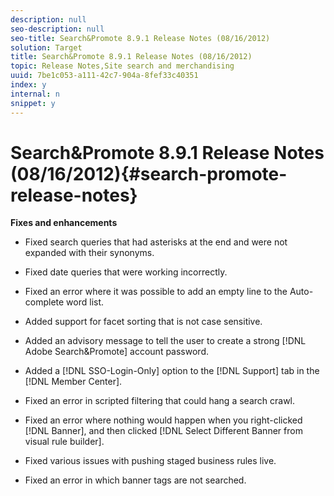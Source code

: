 ```yaml
---
description: null
seo-description: null
seo-title: Search&Promote 8.9.1 Release Notes (08/16/2012)
solution: Target
title: Search&Promote 8.9.1 Release Notes (08/16/2012)
topic: Release Notes,Site search and merchandising
uuid: 7be1c053-a111-42c7-904a-8fef33c40351
index: y
internal: n
snippet: y
---
```


# Search&Promote 8.9.1 Release Notes (08/16/2012){#search-promote-release-notes}

 **Fixes and enhancements**

* Fixed search queries that had asterisks at the end and were not expanded with their synonyms. 
* Fixed date queries that were working incorrectly. 
* Fixed an error where it was possible to add an empty line to the Auto-complete word list. 
* Added support for facet sorting that is not case sensitive. 
* Added an advisory message to tell the user to create a strong [!DNL Adobe Search&Promote] account password. 
* Added a [!DNL SSO-Login-Only] option to the [!DNL Support] tab in the [!DNL Member Center]. 

* Fixed an error in scripted filtering that could hang a search crawl. 
* Fixed an error where nothing would happen when you right-clicked [!DNL Banner], and then clicked [!DNL Select Different Banner from visual rule builder]. 

* Fixed various issues with pushing staged business rules live. 
* Fixed an error in which banner tags are not searched.

